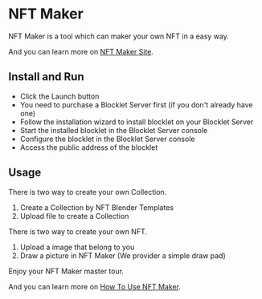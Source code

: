 # NFT Maker

NFT Maker is a tool which can maker your own NFT in a easy way.

And you can learn more on [NFT Maker Site](https://maker.nftstudio.rocks/).

## Install and Run

- Click the Launch button
- You need to purchase a Blocklet Server first (if you don't already have one)
- Follow the installation wizard to install blocklet on your Blocklet Server
- Start the installed blocklet in the Blocklet Server console
- Configure the blocklet in the Blocklet Server console
- Access the public address of the blocklet

## Usage

There is two way to create your own Collection.

1. Create a Collection by NFT Blender Templates
2. Upload file to create a Collection

There is two way to create your own NFT.

1. Upload a image that belong to you
2. Draw a picture in NFT Maker (We provider a simple draw pad)

Enjoy your NFT Maker master tour.

And you can learn more on [How To Use NFT Maker](https://nftstudio.rocks/maker/how-to-use).
